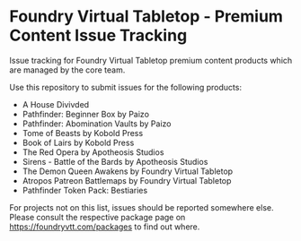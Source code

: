 # Foundry Virtual Tabletop - Premium Content Issue Tracking
Issue tracking for Foundry Virtual Tabletop premium content products which are managed by the core team.

Use this repository to submit issues for the following products:

* A House Divivded
* Pathfinder: Beginner Box by Paizo
* Pathfinder: Abomination Vaults by Paizo
* Tome of Beasts by Kobold Press
* Book of Lairs by Kobold Press
* The Red Opera by Apotheosis Studios
* Sirens - Battle of the Bards by Apotheosis Studios
* The Demon Queen Awakens by Foundry Virtual Tabletop
* Atropos Patreon Battlemaps by Foundry Virtual Tabletop
* Pathfinder Token Pack: Bestiaries

For projects not on this list, issues should be reported somewhere else. Please consult the respective package page on https://foundryvtt.com/packages to find out where.
